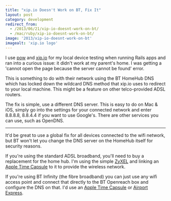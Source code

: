 ```yaml
---
title: "xip.io Doesn't Work on BT, Fix It"
layout: post
category: development
redirect_from:
  - /2013/06/21/xip-io-doesnt-work-on-bt/
  - /mac/ruby/xip-io-doesnt-work-on-bt/
image: '2013/xip-io-doesnt-work-on-bt'
imagealt: 'xip.io logo'
---
```


I use [pow](http://pow.cx) and [xip.io](http://xip.io) for my local device testing when running Rails apps and ran into a curious issue: it didn't work at my parent's home. I was getting a 'cannot open the page because the server cannot be found' error.

This is something to do with their network using the BT HomeHub DNS which has locked down the wildcard DNS method that xip.io uses to redirect to your local machine. This might be a feature on other telco-provided ADSL routers.

The fix is simple, use a different DNS server. This is easy to do on Mac & iOS, simply go into the settings for your connected network and enter 8.8.8.8, 8.8.4.4 if you want to use Google's. There are other services you can use, such as OpenDNS.

-----

It'd be great to use a global fix for all devices connected to the wifi network, but BT won't let you change the DNS server on the HomeHub itself for security reasons.

If you're using the standard ADSL broadband, you'll need to buy a replacement for the home hub. I'm using the simple [ZyXEL](http://www.amazon.co.uk/dp/B000LE1LXK/ref=nosim?tag=deepcalmcom) and linking an [Apple Time Capsule](http://www.amazon.co.uk/dp/B0058IGPKI/ref=nosim?tag=deepcalmcom) to it to provide the wireless network.

If you're using BT Infinity (the fibre broadband) you can just use any wifi access point and connect that directly to the BT Openreach box and configure the DNS on that. I'd use an [Apple Time Capsule](http://www.amazon.co.uk/dp/B0058IGPKI/ref=nosim?tag=deepcalmcom) or [Airport Express](http://www.amazon.co.uk/dp/B008BEYP26/ref=nosim?tag=deepcalmcom).
